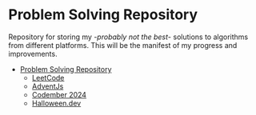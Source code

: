 # Problem Solving Repository
Repository for storing my -_probably not the best_- solutions to algorithms from different platforms.
This will be the manifest of my progress and improvements.

<!--toc:start-->
- [Problem Solving Repository](#problem-solving-repository)
    - [LeetCode](/leetcode/)
    - [AdventJs](/adventjs/)
    - [Codember 2024](/codember/)
    - [Halloween.dev](/halloween.dev/)
<!--toc:end-->

